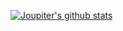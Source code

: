 [![Joupiter's github stats](https://github-readme-stats.vercel.app/api?username=Joupiter&theme=slateorange)](https://github.com/anuraghazra/github-readme-stats)